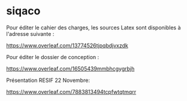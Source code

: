 # siqaco

Pour éditer le cahier des charges, les sources Latex sont disponibles à l'adresse suivante : 

https://www.overleaf.com/13774526tjpqbdjvxzdk

Pour éditer le dossier de conception :

https://www.overleaf.com/16505439mmbhcgygrbjh


Présentation RESIF 22 Novembre:

https://www.overleaf.com/7883813494tcpfwtqtmqrr
